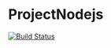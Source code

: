 # ProjectNodejs

[![Build Status](https://travis-ci.org/sofianerahli/ProjectNodejs.svg?branch=master)](https://travis-ci.org/sofianerahli/ProjectNodejs)
